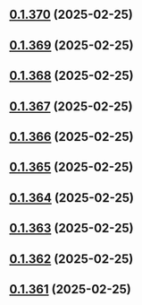## [0.1.370](https://github.com/binary-braids/terraform-oracle/compare/v0.1.369...v0.1.370) (2025-02-25)



## [0.1.369](https://github.com/binary-braids/terraform-oracle/compare/v0.1.368...v0.1.369) (2025-02-25)



## [0.1.368](https://github.com/binary-braids/terraform-oracle/compare/v0.1.367...v0.1.368) (2025-02-25)



## [0.1.367](https://github.com/binary-braids/terraform-oracle/compare/v0.1.366...v0.1.367) (2025-02-25)



## [0.1.366](https://github.com/binary-braids/terraform-oracle/compare/v0.1.365...v0.1.366) (2025-02-25)



## [0.1.365](https://github.com/binary-braids/terraform-oracle/compare/v0.1.364...v0.1.365) (2025-02-25)



## [0.1.364](https://github.com/binary-braids/terraform-oracle/compare/v0.1.363...v0.1.364) (2025-02-25)



## [0.1.363](https://github.com/binary-braids/terraform-oracle/compare/v0.1.362...v0.1.363) (2025-02-25)



## [0.1.362](https://github.com/binary-braids/terraform-oracle/compare/v0.1.361...v0.1.362) (2025-02-25)



## [0.1.361](https://github.com/binary-braids/terraform-oracle/compare/v0.1.360...v0.1.361) (2025-02-25)



